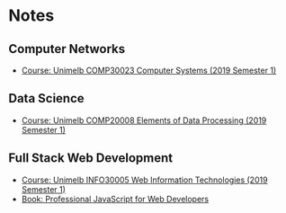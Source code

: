 # Notes

## Computer Networks
- [Course: Unimelb COMP30023 Computer Systems (2019 Semester 1)](Courses/Unimelb_COMP30023_Computer_Systems/Summary.md)

## Data Science
- [Course: Unimelb COMP20008 Elements of Data Processing (2019 Semester 1)](Courses/Unimelb_COMP20008_Elements_of_Data_Processing/Summary.md)

## Full Stack Web Development
- [Course: Unimelb INFO30005 Web Information Technologies (2019 Semester 1)](Courses/Unimelb_INFO30005_Web_Information_Technologies/Summary.md)
- [Book: Professional JavaScript for Web Developers](Books/Professional_Javascript_for_Web_Developers_Notes.md)
